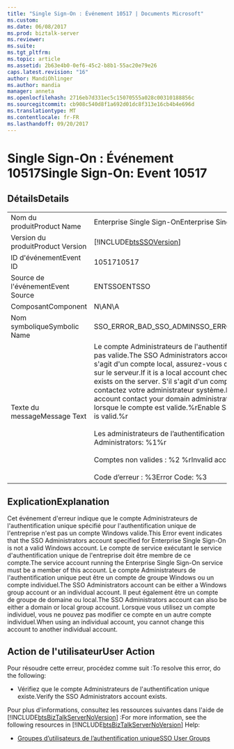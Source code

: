 ```yaml
---
title: "Single Sign-On : Événement 10517 | Documents Microsoft"
ms.custom: 
ms.date: 06/08/2017
ms.prod: biztalk-server
ms.reviewer: 
ms.suite: 
ms.tgt_pltfrm: 
ms.topic: article
ms.assetid: 2b63e4b0-0ef6-45c2-b8b1-55ac20e79e26
caps.latest.revision: "16"
author: MandiOhlinger
ms.author: mandia
manager: anneta
ms.openlocfilehash: 2716eb7d331ec5c15070555a028c00310188856c
ms.sourcegitcommit: cb908c540d8f1a692d01dc8f313e16cb4b4e696d
ms.translationtype: MT
ms.contentlocale: fr-FR
ms.lasthandoff: 09/20/2017
---
```

# <a name="single-sign-on-event-10517"></a><span data-ttu-id="d8cfb-102">Single Sign-On : Événement 10517</span><span class="sxs-lookup"><span data-stu-id="d8cfb-102">Single Sign-On: Event 10517</span></span>
## <a name="details"></a><span data-ttu-id="d8cfb-103">Détails</span><span class="sxs-lookup"><span data-stu-id="d8cfb-103">Details</span></span>  
  
|||  
|-|-|  
|<span data-ttu-id="d8cfb-104">Nom du produit</span><span class="sxs-lookup"><span data-stu-id="d8cfb-104">Product Name</span></span>|<span data-ttu-id="d8cfb-105">Enterprise Single Sign-On</span><span class="sxs-lookup"><span data-stu-id="d8cfb-105">Enterprise Single Sign-On</span></span>|  
|<span data-ttu-id="d8cfb-106">Version du produit</span><span class="sxs-lookup"><span data-stu-id="d8cfb-106">Product Version</span></span>|[!INCLUDE[btsSSOVersion](../includes/btsssoversion-md.md)]|  
|<span data-ttu-id="d8cfb-107">ID d'événement</span><span class="sxs-lookup"><span data-stu-id="d8cfb-107">Event ID</span></span>|<span data-ttu-id="d8cfb-108">10517</span><span class="sxs-lookup"><span data-stu-id="d8cfb-108">10517</span></span>|  
|<span data-ttu-id="d8cfb-109">Source de l'événement</span><span class="sxs-lookup"><span data-stu-id="d8cfb-109">Event Source</span></span>|<span data-ttu-id="d8cfb-110">ENTSSO</span><span class="sxs-lookup"><span data-stu-id="d8cfb-110">ENTSSO</span></span>|  
|<span data-ttu-id="d8cfb-111">Composant</span><span class="sxs-lookup"><span data-stu-id="d8cfb-111">Component</span></span>|<span data-ttu-id="d8cfb-112">N\A</span><span class="sxs-lookup"><span data-stu-id="d8cfb-112">N\A</span></span>|  
|<span data-ttu-id="d8cfb-113">Nom symbolique</span><span class="sxs-lookup"><span data-stu-id="d8cfb-113">Symbolic Name</span></span>|<span data-ttu-id="d8cfb-114">SSO_ERROR_BAD_SSO_ADMIN</span><span class="sxs-lookup"><span data-stu-id="d8cfb-114">SSO_ERROR_BAD_SSO_ADMIN</span></span>|  
|<span data-ttu-id="d8cfb-115">Texte du message</span><span class="sxs-lookup"><span data-stu-id="d8cfb-115">Message Text</span></span>|<span data-ttu-id="d8cfb-116">Le compte Administrateurs de l'authentification unique n'est pas valide.</span><span class="sxs-lookup"><span data-stu-id="d8cfb-116">The SSO Administrators account is not valid.</span></span> <span data-ttu-id="d8cfb-117">S'il s'agit d'un compte local, assurez-vous que ce compte existe sur le serveur.</span><span class="sxs-lookup"><span data-stu-id="d8cfb-117">If it is a local account check that this account exists on the server.</span></span> <span data-ttu-id="d8cfb-118">S'il s'agit d'un compte de domaine, contactez votre administrateur système.</span><span class="sxs-lookup"><span data-stu-id="d8cfb-118">If it is a domain account contact your domain administrator.</span></span> <span data-ttu-id="d8cfb-119">Activez SSO lorsque le compte est valide.%r</span><span class="sxs-lookup"><span data-stu-id="d8cfb-119">Enable SSO when the account is valid.%r</span></span><br /><br /> <span data-ttu-id="d8cfb-120">Les administrateurs de l’authentification unique : %1 %r</span><span class="sxs-lookup"><span data-stu-id="d8cfb-120">SSO Administrators: %1%r</span></span><br /><br /> <span data-ttu-id="d8cfb-121">Comptes non valides : %2 %r</span><span class="sxs-lookup"><span data-stu-id="d8cfb-121">Invalid accounts: %2%r</span></span><br /><br /> <span data-ttu-id="d8cfb-122">Code d’erreur : %3</span><span class="sxs-lookup"><span data-stu-id="d8cfb-122">Error Code: %3</span></span>|  
  
## <a name="explanation"></a><span data-ttu-id="d8cfb-123">Explication</span><span class="sxs-lookup"><span data-stu-id="d8cfb-123">Explanation</span></span>  
 <span data-ttu-id="d8cfb-124">Cet événement d'erreur indique que le compte Administrateurs de l'authentification unique spécifié pour l'authentification unique de l'entreprise n'est pas un compte Windows valide.</span><span class="sxs-lookup"><span data-stu-id="d8cfb-124">This Error event indicates that the SSO Administrators account specified for Enterprise Single Sign-On is not a valid Windows account.</span></span> <span data-ttu-id="d8cfb-125">Le compte de service exécutant le service d'authentification unique de l'entreprise doit être membre de ce compte.</span><span class="sxs-lookup"><span data-stu-id="d8cfb-125">The service account running the Enterprise Single Sign-On service must be a member of this account.</span></span> <span data-ttu-id="d8cfb-126">Le compte Administrateurs de l'authentification unique peut être un compte de groupe Windows ou un compte individuel.</span><span class="sxs-lookup"><span data-stu-id="d8cfb-126">The SSO Administrators account can be either a Windows group account or an individual account.</span></span> <span data-ttu-id="d8cfb-127">Il peut également être un compte de groupe de domaine ou local.</span><span class="sxs-lookup"><span data-stu-id="d8cfb-127">The SSO Administrators account can also be either a domain or local group account.</span></span> <span data-ttu-id="d8cfb-128">Lorsque vous utilisez un compte individuel, vous ne pouvez pas modifier ce compte en un autre compte individuel.</span><span class="sxs-lookup"><span data-stu-id="d8cfb-128">When using an individual account, you cannot change this account to another individual account.</span></span>  
  
## <a name="user-action"></a><span data-ttu-id="d8cfb-129">Action de l'utilisateur</span><span class="sxs-lookup"><span data-stu-id="d8cfb-129">User Action</span></span>  
 <span data-ttu-id="d8cfb-130">Pour résoudre cette erreur, procédez comme suit :</span><span class="sxs-lookup"><span data-stu-id="d8cfb-130">To resolve this error, do the following:</span></span>  
  
-   <span data-ttu-id="d8cfb-131">Vérifiez que le compte Administrateurs de l'authentification unique existe.</span><span class="sxs-lookup"><span data-stu-id="d8cfb-131">Verify the SSO Administrators account exists.</span></span>  
  
 <span data-ttu-id="d8cfb-132">Pour plus d'informations, consultez les ressources suivantes dans l'aide de [!INCLUDE[btsBizTalkServerNoVersion](../includes/btsbiztalkservernoversion-md.md)] :</span><span class="sxs-lookup"><span data-stu-id="d8cfb-132">For more information, see the following resources in [!INCLUDE[btsBizTalkServerNoVersion](../includes/btsbiztalkservernoversion-md.md)] Help:</span></span>  
  
-   [<span data-ttu-id="d8cfb-133">Groupes d’utilisateurs de l’authentification unique</span><span class="sxs-lookup"><span data-stu-id="d8cfb-133">SSO User Groups</span></span>](../core/sso-user-groups.md)
